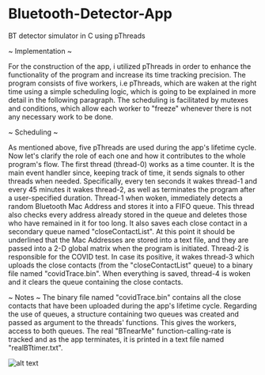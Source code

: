 # Bluetooth-Detector-App
BT detector simulator in C using pThreads

~ Implementation ~

For the construction of the app, i utilized pThreads in order to enhance the functionality of the program and increase its time tracking precision. The program consists of five workers, i.e pThreads, which are waken at the right time using a simple scheduling logic, which is going to be  explained in more detail in the following paragraph. The scheduling is facilitated by mutexes and conditions, which allow each worker to "freeze" whenever there is not any necessary work to be done.

~ Scheduling ~

As mentioned above, five pThreads are used during the app's lifetime cycle. Now let's clarify the role of each one and how it contributes to the whole program's flow. The first thread (thread-0) works as a time counter. It is the main event handler since, keeping track of time, it sends signals to other threads when needed. Specifically, every ten seconds it wakes thread-1 and every 45 minutes it wakes thread-2, as well as terminates the program after a user-specified duration. Thread-1 when woken, immediately detects a random Bluetooth Mac Address and stores it into a FIFO queue. This thread also checks every address already stored in the queue and deletes those who have remained in it for too long. It also saves each close contact in a secondary queue named "closeContactList". At this point it should be underlined that the Mac Addresses are stored into a text file, and they are passed into a 2-D global matrix when the program is initiated. Thread-2 is responsible for the COVID test. In case its positive, it wakes thread-3 which uploads the close contacts (from the "closeContactList" queue) to a binary file named "covidTrace.bin". When everything is saved, thread-4 is woken and it clears the queue containing the close contacts.

~ Notes ~
The binary file named "covidTrace.bin" contains all the close contacts that have been uploaded during the app's lifetime cycle. Regarding the use of queues, a structure containing two queues was created and passed as argument to the threads' functions. This gives the workers, access to both queues. The real "BTnearMe" function-calling-rate is tracked and as the app terminates, it is printed in a text file named "realBTtimer.txt".


![alt text](https://github.com/kpetridis24/Bluetooth-Detector-App/issues/1#issue-948694725)
